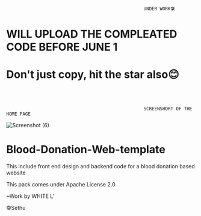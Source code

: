                                                        UNDER WORK🛠
#    WILL UPLOAD THE COMPLEATED CODE BEFORE JUNE 1
# Don't just copy, hit the star also😊

<br><br>

                                                       SCREENSHORT OF THE HOME PAGE 

![Screenshot (6)](https://user-images.githubusercontent.com/118425907/221409916-a24bff30-05b3-499e-bf75-4a0fa2d010c8.png)




# Blood-Donation-Web-template
This include front end design and backend code for a blood donation based website

This pack comes under Apache License 2.0  

~Work by WHITE L'
  
  ©Sethu

